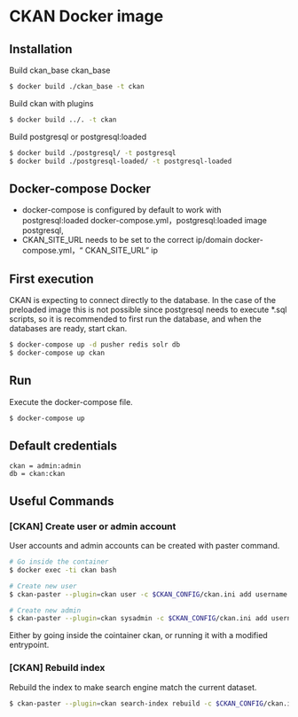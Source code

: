 # CKAN Docker image

## Installation 
Build ckan_base ckan_base
```sh
$ docker build ./ckan_base -t ckan
```
Build ckan with plugins
```sh
$ docker build ../. -t ckan
```
Build postgresql or postgresql:loaded 
```sh
$ docker build ./postgresql/ -t postgresql
$ docker build ./postgresql-loaded/ -t postgresql-loaded
```
## Docker-compose Docker
* docker-compose is configured by default to work with postgresql:loaded  docker-compose.yml，postgresql:loaded image postgresql,
* CKAN_SITE_URL needs to be set to the correct ip/domain docker-compose.yml，“ CKAN_SITE_URL” ip

## First execution
CKAN is expecting to connect directly to the database. In the case of the preloaded image this is not possible since postgresql needs to execute *.sql scripts, so it is recommended to first run the database, and when the databases are ready, start ckan.

```sh
$ docker-compose up -d pusher redis solr db
$ docker-compose up ckan
```

## Run
Execute the docker-compose file.
```sh
$ docker-compose up
```

## Default credentials
```
ckan = admin:admin
db = ckan:ckan
```

## Useful Commands
### [CKAN] Create user or admin account 
User accounts and admin accounts can be created with paster command.

```sh
# Go inside the container
$ docker exec -ti ckan bash

# Create new user
$ ckan-paster --plugin=ckan user -c $CKAN_CONFIG/ckan.ini add username [ email=username@email.com password=password ]

# Create new admin
$ ckan-paster --plugin=ckan sysadmin -c $CKAN_CONFIG/ckan.ini add username [ email=username@email.com password=password ]
```
Either by going inside the cointainer ckan, or running it with a modified entrypoint.
### [CKAN] Rebuild index
Rebuild the index to make search engine match the current dataset.

```sh
$ ckan-paster --plugin=ckan search-index rebuild -c $CKAN_CONFIG/ckan.ini
```